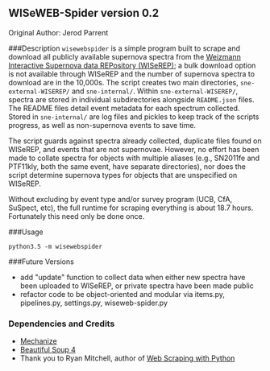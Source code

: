 ## WISeWEB-Spider version 0.2
Original Author: Jerod Parrent

###Description
`wisewebspider` is a simple program built to scrape and download all publicly available supernova spectra from the [Weizmann Interactive Supernova data REPository (WISeREP)](http://wiserep.weizmann.ac.il); a bulk download option is not available through WISeREP and the number of supernova spectra to download are in the 10,000s. The script creates two main directories, `sne-external-WISEREP/` and `sne-internal/`. Within `sne-external-WISEREP/`, spectra are stored in individual subdirectories alongside `README.json` files. The README files detail event metadata for each spectrum collected. Stored in `sne-internal/` are log files and pickles to keep track of the scripts progress, as well as non-supernova events to save time. 

The script guards against spectra already collected, duplicate files found on WISeREP, and events that are not supernovae. However, no effort has been made to collate spectra for objects with multiple aliases (e.g., SN2011fe and PTF11kly, both the same event, have separate directories), nor does the script determine supernova types for objects that are unspecified on WISeREP.

Without excluding by event type and/or survey program (UCB, CfA, SuSpect, etc), the full runtime for scraping everything is about 18.7 hours. Fortunately this need only be done once.

###Usage
```
python3.5 -m wisewebspider
```

###Future Versions
* add "update" function to collect data when either new spectra have been uploaded to WISeREP, or private spectra have been made public 
* refactor code to be object-oriented and modular via items.py, pipelines.py, settings.py, wiseweb-spider.py

### Dependencies and Credits

* [Mechanize](http://wwwsearch.sourceforge.net/mechanize/)
* [Beautiful Soup 4](https://www.crummy.com/software/BeautifulSoup/)
* Thank you to Ryan Mitchell, author of [Web Scraping with Python](http://pythonscraping.com/node/5)
